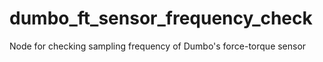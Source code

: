 dumbo_ft_sensor_frequency_check
===============================

Node for checking sampling frequency of Dumbo's force-torque sensor
